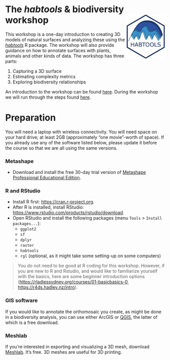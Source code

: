 
# The *habtools* & biodiversity workshop <img src="figs/habtools_logo.png" align="right" alt="" width="120"/>

This workshop is a one-day introduction to creating 3D models of natural
surfaces and analyzing these using the
*[habtools](https://jmadinlab.github.io/habtools/)* R package. The
workshop will also provide guidance on how to annotate surfaces with
plants, animals and other kinds of data. The workshop has three parts:

1.  Capturing a 3D surface
2.  Estimating complexity metrics
3.  Exploring biodiversity relationships

An introduction to the workshop can be found
[here](https://docs.google.com/presentation/d/1EcmqFs0lL1LlaK2j6uU90SUzEh0ms94cLV1RxN7I0Pc/edit?usp=sharing).
During the workshop we will run through the steps found
[here](habtools-workshop.md).

# Preparation

You will need a laptop with wireless connectivity. You will need space
on your hard drive; at least 2GB (approximately “one movie”-worth of
space). If you already use any of the software listed below, please
update it before the course so that we are all using the same versions.

### Metashape

- Download and install the free 30-day trial version of [Metashape
  Professional Educational
  Edition](https://www.agisoftmetashape.com/product/agisoft-metashape-professional-educational-edition/).

### R and RStudio

- Install R first: <https://cran.r-project.org>.
- After R is installed, install RStudio:
  <https://www.rstudio.com/products/rstudio/download>.
- Open RStudio and install the following packages (menu `Tools` \>
  `Install packages...`):
  - `ggplot2`
  - `sf`
  - `dplyr`  
  - `raster`  
  - `habtools`  
  - `rgl` (optional, as it might take some setting-up on some computers)

> You do not need to be good at R coding for this workshop. However, if
> you are new to R and Rstudio, and would like to familiarize yourself
> with the basics, here are some beginner introduction options
> (<https://rladiessydney.org/courses/01-basicbasics-0>,
> <https://r4ds.hadley.nz/intro>).

### GIS software

If you would like to annotate the orthomosaic you create, as might be
done in a biodiversity analysis, you can use either ArcGIS or
[QGIS](https://qgis.org/download/), the latter of which is a free
download.

### Meshlab

If you’re interested in exporting and visualizing a 3D mesh, download
[Meshlab](https://www.meshlab.net/#download). It’s free. 3D meshes are
useful for 3D printing.
